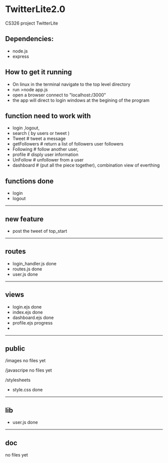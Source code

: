 TwitterLite2.0
===========

CS326 project TwitterLite

## Dependencies:

* node.js
* express

## How to get it running

* On linux in the terminal navigate to the top level directory
* run >node app.js
* open a browser connect to "localhost:/3000"
* the app will direct to login windows at the begining of the program


## function need to work with
* login ,logout, 
* search ( by users or tweet )
* Tweet                        #  tweet a message            
* getFollowers                 #  return a list of followers user followers
* Following                    #  follow another user, 
* profile                      #  disply user information 
* UnFollow					   #  unfollower from a user
* dashboard                    #  (put all the piece together), combination view of everthing


## functions done
* login 
* logout

----------------------------------------------------
## new feature 
* post the tweet of top_start 

----------------------------------------------------

## routes
* login_handler.js      done
* routes.js             done
* user.js               done

----------------------------------------------------

## views
* login.ejs             done
* index.ejs             done
* dashboard.ejs         done
* profile.ejs           progress
* 

----------------------------------------------------

## public 
/images
no files yet

/javascripe
no files yet

/stylesheets
* style.css            done

-------------------------------------------------------

## lib
* user.js              done

_______________________________________________________

##  doc 
no files yet






















